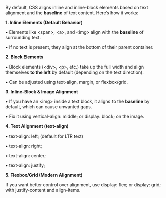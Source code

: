 By default, CSS aligns inline and inline-block elements based on text alignment and the **baseline** of text content. Here’s how it works:

**1. Inline Elements (Default Behavior)**

• Elements like \<span>, \<a>, and \<img> align with the **baseline** of surrounding text.

• If no text is present, they align at the bottom of their parent container.

  

**2. Block Elements**

• Block elements (\<div>, \<p>, etc.) take up the full width and align themselves **to the left** by default (depending on the text direction).

• Can be adjusted using text-align, margin, or flexbox/grid.

  

**3. Inline-Block & Image Alignment**

• If you have an \<img> inside a text block, it aligns to the **baseline** by default, which can cause unwanted gaps.

• Fix it using vertical-align: middle; or display: block; on the image.

  

**4. Text Alignment (text-align)**

• text-align: left; (default for LTR text)

• text-align: right;

• text-align: center;

• text-align: justify;

  

**5. Flexbox/Grid (Modern Alignment)**

  

If you want better control over alignment, use display: flex; or display: grid; with justify-content and align-items.

  
